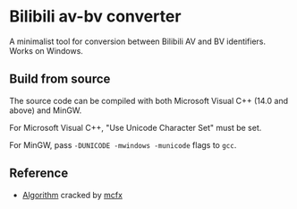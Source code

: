 <meta charset="UTF-8">

Bilibili av-bv converter
===

A minimalist tool for conversion between Bilibili AV and BV identifiers. Works on Windows.

Build from source
---

The source code can be compiled with both Microsoft Visual C++ (14.0 and above) and MinGW.

For Microsoft Visual C++, "Use Unicode Character Set" must be set.

For MinGW, pass `-DUNICODE -mwindows -municode` flags to `gcc`.

Reference
---

* [Algorithm](https://www.zhihu.com/answer/1099438784) cracked by [mcfx](https://www.zhihu.com/people/-._.-)
